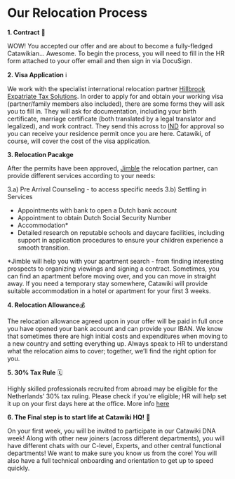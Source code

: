 # Our Relocation Process

**1. Contract** 📝 

WOW! You accepted our offer and are about to become a fully-fledged Catawikian… Awesome. To begin the process, you will need to fill in the HR form attached to your offer email and then sign in via DocuSign.

**2. Visa Application** ℹ️

We work with the specialist international relocation partner [Hillbrook Expatriate Tax Solutions](https://www.hillbrook.nl/). In order to apply for and obtain your working visa (partner/family members also included), there are some forms they will ask you to fill in. They will ask for documentation, including your birth certificate, marriage certificate (both translated by a legal translator and legalized), and work contract. They send this across to [IND](https://ind.nl/en) for approval so you can receive your residence permit once you are here. Catawiki, of course, will cover the cost of the visa application. 

**3. Relocation Pacakge**   

After the permits have been approved, [Jimble](https://jimble.nl/) the relocation partner, can provide different services according to your needs:

3.a) Pre Arrival Counseling - to access specific needs
3.b) Settling in Services 
- Appointments with bank to open a Dutch bank account
- Appointment to obtain Dutch Social Security Number
- Accommodation*
- Detailed research on reputable schools and daycare facilities, including support in application procedures to ensure your children experience a smooth transition.

*Jimble will help you with your apartment search - from finding interesting prospects to organizing viewings and signing a contract. Sometimes, you can find an apartment before moving over, and you can move in straight away. If you need a temporary stay somewhere, Catawiki will provide suitable accommodation in a hotel or apartment for your first 3 weeks. 
 

**4. Relocation Allowance**💰 

The relocation allowance agreed upon in your offer will be paid in full once you have opened your bank account and can provide your IBAN. We know that sometimes there are high initial costs and expenditures when moving to a new country and setting everything up. Always speak to HR to understand what the relocation aims to cover; together, we’ll find the right option for you.

**5. 30% Tax Rule** 🗓️

Highly skilled professionals recruited from abroad may be eligible for the Netherlands’ 30% tax ruling. Please check if you're eligible; HR will help set it up on your first days here at the office. More info [here](https://www.iamsterdam.com/en/living/take-care-of-official-matters/highly-skilled-migrants/thirty-percent-ruling) 


**6. The Final step is to start life at Catawiki HQ!** 🏢 

On your first week, you will be invited to participate in our Catawiki DNA week! Along with other new joiners (across different departments), you will have different chats with our C-level, Experts, and other central functional departments! We want to make sure you know us from the core! You will also have a full technical onboarding and orientation to get up to speed quickly. 

